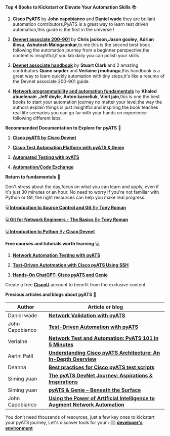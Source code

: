 **Top 4 Books to Kickstart or Elevate Your Automation Skills** 📚

1. [**Cisco PyATS**](https://www.ciscopress.com/store/cisco-pyats-network-test-and-automation-solution-data-9780138031671) by **John capobianco** and **Daniel wade** they are brillant automation contributors,PyATS is a great way to learn test driven automation,this guide is the first in the universe !


2. [**Devnet associate 200-901**](https://www.ciscopress.com/store/cisco-certified-devnet-associate-devasc-200-901-official-9780136642961) by **Chris jackson**,**Jason gooley**, **Adrian iliesu**, **Ashutosh Malegaonkar**,to me this is the second best book following the automation journey from a beginner perspective,the content is insightful,if you lab daily you can polish your skills


3. [**Devnet associate handbook**](https://www.amazon.com/Cisco-Certified-DevNet-Associate-Handbook-ebook/dp/B0CTMQSV6F) by **Stuart Clark** and 2 amazing contributors **Quinn snyder** and **Verlaine j muhungu**,this handbook is a great way to learn quickly automation with tiny steps,it's like a resume of the Devnet associate 200-901 guide


4. [**Network programmability and automation fundamentals**](https://www.ciscopress.com/store/network-programmability-and-automation-fundamentals-9781587145148) by **Khaled abuelenain** ,**Jeff doyle**, **Anton karneliuk**, **Vinit jain**,this is one the best books to start your automation journey no matter your level,the way the authors explain things is just insightful and inspiring,the book teaches real life scenarios you can go far with your hands on experience following different labs.

**Recommended Documentation to Explore for pyATS** 💎


1. [**Cisco pyATS by Cisco Devnet**](https://developer.cisco.com/docs/pyats/api/)

2. [**Cisco Test Automation Platform with pyATS & Genie**](https://github.com/ciscotestautomation)

3. [**Automated Testing with pyATS**](https://youtu.be/ahf_3P_OmIs)

4. [**Automation/Code Exchange**](https://developer.cisco.com/docs/pyats/example-solutions/#automationcode-exchange)







**Return to fundamentals** 📝

Don't stress about the day,focus on what you can learn and apply, even if it's just 30 minutes or an hour.
No need to worry if you're not familiar with Python or Git; the right resources can help you make real progress.

💻[**Introduction to Source Control and Git** By **Tony Roman** ](https://ondemandelearning.cisco.com/apollo-alpha/mc_naec10_06/pages/1)  

💻[**Git for Network Engineers - The Basics** By **Tony Roman**](https://ondemandelearning.cisco.com/apollo-alpha/tc-git-for-neteng-the-beginning/pages/1) 

💻[**Introduction to Python** By **Cisco Devnet**]( https://developer.cisco.com/learning/modules/dne-intro-python/)



**Free courses and tutorials worth learning** 💻

1. [**Network Automation Testing with pyATS**](https://ondemandelearning.cisco.com/apollo-alpha/mc_naec10_13/pages/1)

2. [**Test-Driven Autotmation with Cisco pyATS Using SSH**](https://u.cisco.com/tutorials/testdriven-autotmation-with-cisco-pyats-using-ssh-581)

3. [**Hands-On ChatGPT: Cisco pyATS and Genie**](https://u.cisco.com/tutorials/handson-chatgpt-cisco-pyats-genie-5051)


Create a free [**CiscoU**](https://u.cisco.com/) account to benefit from the exclusive content.


**Precious articles and blogs about pyATS** 💎

| Author  | Article or blog            |
|-------|------------------------------
| Daniel wade | [**Network Validation with pyATS**](https://netcraftsmen.com/network-validation-with-pyats/)
| John Capobianco | [**Test-Driven Automation with pyATS**](https://learningnetwork.cisco.com/s/blogs/a0D6e00000sR7Q6EAK/testdriven-automation-with-pyats)
| Verlaine | [**Network Test and Automation: PyATS 101 in 5 Minutes**](https://hackernoon.com/network-test-and-automation-pyats-101-in-5-minutes)
| Aarini Patil| [**Understanding Cisco pyATS Architecture: An In-Depth Overview**](https://orhanergun.net/understanding-cisco-pyats-architecture-an-in-depth-overview)
| Deanna| [**Best practices for Cisco pyATS test scripts**](https://www.techtarget.com/searchnetworking/feature/Best-practices-for-Cisco-pyATS-test-scripts)
| Siming yuan| [**The pyATS DevNet Journey: Aspirations & Inspirations**](https://blogs.cisco.com/developer/363-pyatsjourney-01)
| Siming yuan| [**pyATS & Genie – Beneath the Surface**](https://blogs.cisco.com/developer/pyats-genie-beneath-the-surface)
| John Capobianco| [**Using the Power of Artificial Intelligence to Augment Network Automation**](https://blogs.cisco.com/developer/using-the-power-of-artificial-intelligence-to-augment-network-automation)


You don’t need thousands of resources, just a few key ones to kickstart your pyATS journey, Let's discover tools for your 👉🏽 [**developer's environment**](https://github.com/verlaine-muhungu/100-Days-of-Cisco-PyATS-/blob/main/Tools%20/YourEnvironment.md)


